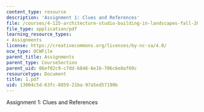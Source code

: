 ```yaml
---
content_type: resource
description: 'Assignment 1: Clues and References'
file: /courses/4-125-architecture-studio-building-in-landscapes-fall-2002/13004c5d63fc885921ba97a5ed57190b_1.pdf
file_type: application/pdf
learning_resource_types:
- Assignments
license: https://creativecommons.org/licenses/by-nc-sa/4.0/
ocw_type: OCWFile
parent_title: Assignments
parent_type: CourseSection
parent_uid: 06ef02c9-c7dd-6848-6e16-706c6e8af69c
resourcetype: Document
title: 1.pdf
uid: 13004c5d-63fc-8859-21ba-97a5ed57190b
---
```

Assignment 1: Clues and References